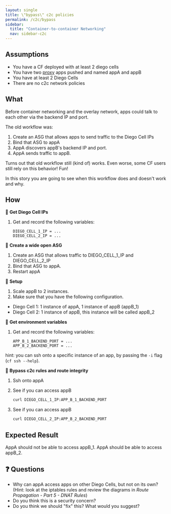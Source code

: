 ```yaml
---
layout: single
title: \"bypass\" c2c policies
permalink: /c2c/bypass
sidebar:
  title: "Container-to-container Networking"
  nav: sidebar-c2c
---
```


## Assumptions
- You have a CF deployed with at least 2 diego cells
- You have two
  [proxy](https://github.com/cloudfoundry/cf-networking-release/tree/develop/src/example-apps/proxy)
  apps pushed and named appA and appB
- You have at least 2 Diego Cells
- There are no c2c network policies

## What

Before container networking and the overlay network, apps could talk to each
other via the backend IP and port.

The old workflow was:
1. Create an ASG that allows apps to send traffic to the Diego Cell IPs
1. Bind that ASG to appA
1. AppA discovers appB's backend IP and port.
1. AppA sends traffic to appB.

Turns out that old workflow still (kind of) works. Even worse, some CF users
still rely on this behavior! Fun!

In this story you are going to see when this workflow does and doesn't work and
why.

## How
🤔 **Get Diego Cell IPs**
1. Get and record the following variables:
   ```
   DIEGO_CELL_1_IP = ...
   DIEGO_CELL_2_IP = ...
   ```

🤔 **Create a wide open ASG**
1. Create an ASG that allows traffic to DIEGO_CELL_1_IP and DIEGO_CELL_2_IP
1. Bind that ASG to appA.
1. Restart appA

🤔 **Setup**
1. Scale appB to 2 instances.
1. Make sure that you have the following configuration.
- Diego Cell 1: 1 instance of appA, 1 instance of appB (appB_1)
- Diego Cell 2: 1 instance of appB, this instance will be called appB_2

🤔 **Get environment variables**
1. Get and record the following variables:
   ```
   APP_B_1_BACKEND_PORT = ...
   APP_B_2_BACKEND_PORT = ...
   ```
hint: you can ssh onto a specific instance of an app, by passing the `-i` flag (`cf ssh --help`).

📝 **Bypass c2c rules and route integrity**
1. Ssh onto appA
1. See if you can access appB
   ```bash
   curl DIEGO_CELL_1_IP:APP_B_1_BACKEND_PORT
   ```

1. See if you can access appB
   ```bash
   curl DIEGO_CELL_2_IP:APP_B_2_BACKEND_PORT
   ```

## Expected Result
AppA should not be able to access appB_1. AppA should be able to access appB_2.

## ❓ Questions

* Why can appA access apps on other Diego Cells, but not on its own? (Hint:
  look at the iptables rules and review the diagrams in _Route Propagation -
  Part 5 - DNAT Rules_)
* Do you think this is a security concern?
* Do you think we should "fix" this? What would you suggest?
